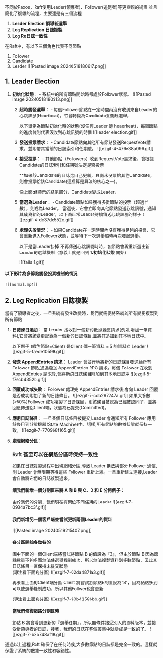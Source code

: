 不同於Paxos，Raft使用Leader(領導者)、Follower(追隨者)等更直觀的術語
並且簡化了複雜的流程，主要還是有三個流程

1. **Leader Election 領導者選舉**
2. **Log Replication 日誌複製**
3. **Log Re日誌一致性**

在Raft中，有以下三個角色代表不同節點
1. Follower
2. Candidate
3. Leader
![[Pasted image 20240518180617.png]]

## 1. Leader Election

1. **初始化狀態**： - 系統中的所有節點開始時都處於Follower狀態。 
	   ![[Pasted image 20240518180913.png]]
	   
	2. **超時觸發選舉**： - 每個Follower節點在一定時間內沒有收到來自Leader的心跳訊號(Heartbeat)，它會轉變為Candidate並發起選舉，
	   
	   以下舉例為節點初始化時的狀態(沒任何Leader 傳 heaerbeat)，每個節點的進度條則代表沒收到心跳訊號的時間
	   ![[leader election.gif]]

	3. **發送投票請求**： - Candidate節點向其他所有節點發送RequestVote請求，並附帶其當前的日誌索引和任期號。 
	   ![[ezgif-4-476e38a096.gif]]

	4. **接受投票**： - 其他節點（Followers）收到RequestVote請求後，會根據Candidate的日誌索引和任期號決定是否投票
	   
	   **如果該Candidate的日誌比自己更新，且尚未投票給其他Candidate，則會投票給該Candidate(這裡算是算法的核心之一)。
	   
	   像上面gif顯示的結尾部分，Candidate變成Leader，
	   
	1. **當選為Leader**： - Candidate節點如果獲得多數節點的投票（超過半數），則成為Leader。
	   當選後，它會立即向其他節點發送心跳訊號，通知其成為新的Leader，以下為正常Leader持續傳送心跳訊號的樣子
	   ![[ezgif-4-dc37de552c.gif]]
	   
	6. **處理失敗情況**： - 如果Candidate在一定時間內沒有獲得足夠的投票，它會重新進入Follower狀態，並等待下一次選舉超時再次發起選舉。
	   
	   以下是當Leader掛掉 不再傳送心跳訊號時時，各節點會再重新選出新Leader的選舉機制（意義上就是回到 **1.初始化狀態** 開始)
	   
	   ![[fails 1.gif]]
#### 以下影片為多節點觸發投票機制的情況	
	![[normal.mp4]]

## 2. Log Replication 日誌複製

當有了領導者之後，一旦系統有發生改變時，我們就需要將系統的所有變更複製到所有節點

1. **日誌條目追加**：
   當 Leader 接收到一個新的數據變更請求(例如,增加一筆資料),它會將該變更記錄為一個新的日誌條目,並將其追加到其本地日誌中。
   
   以下例子 (綠色節點=Client) 是Client 傳一筆資料 = 5 的資料給 Leader 
    ![[ezgif-5-faede10599.gif]]
   
2. **發送 AppendEntries 請求**：
   Leader 會並行地將新的日誌條目發送給所有 Follower 節點,通過發送 AppendEntries RPC 請求。每個 Follower 在收到 AppendEntries 請求後,會將新的日誌條目附加到其本地日誌中
![[ezgif-5-f7ecb4352b.gif]]

3. **回覆成功或失敗**：
   Follower 處理完 AppendEntries 請求後,會向 Leader 回覆是否成功附加了新的日誌條目。
   ![[ezgif-7-ccb297247a.gif]]
   如果大多數(>50%)Follower 成功複製了日誌條目，則該條目被認為已經被認同了，並將回應傳送給Client端，狀態為已提交(Committed)。

4. **應用日誌條目**：
   一旦某個日誌條目被提交,Leader 會通知所有 Follower 應用該條目到狀態機器(State Machine)中。這樣,所有節點的數據狀態就保持一致。
      ![[ezgif-7-770968f165.gif]]
      
      
5. **處理網絡分區**：
   ### Raft 甚至可以在網路分區時保持一致性
   如果在日誌複製過程中出現網絡分區,導致 Leader 無法與部分 Follower 通信,則 Leader 會無限期等待這些 Follower 重新上線。一旦重新建立連接,Leader 會自動將它們的日誌複製過來。
   
   #### 讓我們新增一個分割區來將 A 和 B 與 C、D 和 E 分開例子：
   由於我們的分裂，我們現在有兩位不同任期的Leader
   ![[ezgif-7-0934a7bc3f.gif]]
   
   #### 我們新增另一個客戶端並嘗試更新兩個Leader的資料
   ![[Pasted image 20240519215407.png]]

   #### 各分區開始各做各的
   
   圖中下面的一個Client端將嘗試將節點 B 的值設為『3』，但由於節點 B 因為節點數量不夠多而無法使選舉機制成功，所以無法複製資料到多數節點，因此其日誌條目一直保持未提交狀態   
   (專注看下面的分區)
   ![[ezgif-7-02da4871a3.gif]]
   
   再來看上面的Client端分區
   Client 將嘗試將節點E的值設為“8”，因為結點多到可以使選舉機制成功，所以其他Follwer也會更新
   
   (專注看上面的分區)
   ![[ezgif-7-30b4258bbb.gif]]
   

   #### 當我們修復網路分割區時

   節點 B 將會看到更新的『選舉任期』，所以無條件接受別人的資料版本，並接受新領導者的日誌，接著，我們的日誌在整個叢集中就變成是一致的了。
	![[ezgif-7-b8b748af19.gif]]


通過以上過程,Raft 確保了在任何時候,大多數節點的日誌都是完全一致的。這樣就保證了系統的數據一致性和容錯性。